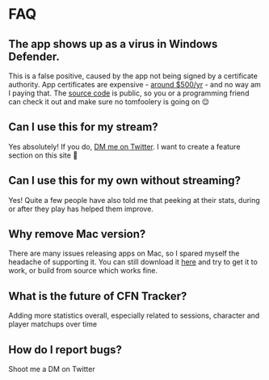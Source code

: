 # FAQ

## The app shows up as a virus in Windows Defender.
This is a false positive, caused by the app not being signed by a certificate authority. App certificates are expensive - [around $500/yr](https://order.digicert.com/step1/code_signing) - and no way am I paying that. The [source code](https://github.com/williamsjokvist/cfn-tracker) is public, so you or a programming friend can check it out and make sure no tomfoolery is going on 😌

## Can I use this for my stream?
Yes absolutely! If you do, [DM me on Twitter](https://twitter.com/GreenSoap_). I want to create a feature section on this site 💪

## Can I use this for my own without streaming?
Yes! Quite a few people have also told me that peeking at their stats, during or after they play has helped them improve.

## Why remove Mac version?
There are many issues releasing apps on Mac, so I spared myself the headache of supporting it. You can still download it [here](https://github.com/williamsjokvist/cfn-tracker/releases/download/v5.0.0/cfn-tracker-darwin-arm64.zip) and try to get it to work, or build from source which works fine.

## What is the future of CFN Tracker?
Adding more statistics overall, especially related to sessions, character and player matchups over time

## How do I report bugs?
Shoot me a DM on Twitter
